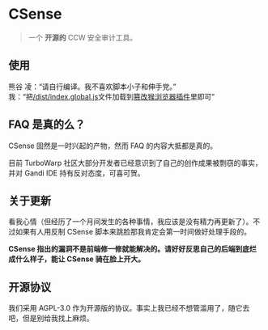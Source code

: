 # CSense

> 一个 **开源的** CCW 安全审计工具。

## 使用

熊谷 凌：“请自行编译。我不喜欢脚本小子和伸手党。”  
我：“把[/dist/index.global.js](/dist/index.global.js)文件加载到[篡改猴浏览器插件](https://www.crxsoso.com/webstore/detail/dhdgffkkebhmkfjojejmpbldmpobfkfo)里即可”

## FAQ 是真的么？

CSense 固然是一时兴起的产物，然而 FAQ 的内容大抵都是真的。

目前 TurboWarp 社区大部分开发者已经意识到了自己的创作成果被剽窃的事实，并对 Gandi IDE 持有反对态度，可喜可贺。

## 关于更新

看我心情（但经历了一个月间发生的各种事情，我应该是没有精力再更新了）。不过如果有人用反制 CSense 脚本来跳脸那我肯定会第一时间做好处理手段的。

**CSense 指出的漏洞不是前端修一修就能解决的。请好好反思自己的后端到底烂成什么样子，能让 CSense 骑在脸上开大。**

## 开源协议

我们采用 AGPL-3.0 作为开源版的协议。事实上我已经不想管滥用了，随它去吧，但是别给我找上麻烦。
